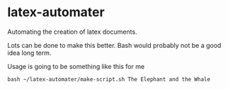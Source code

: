 # latex-automater
Automating the creation of latex documents.

Lots can be done to make this better. Bash would probably not be a good idea long term. 

Usage is going to be something like this for me

```
bash ~/latex-automater/make-script.sh The Elephant and the Whale
```
